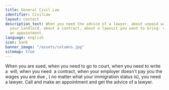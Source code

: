 ```yaml
---
title: General Civil Law
identifier: CivilLaw
layout: contact
description_text: When you need the advice of a lawyer- about unpaid wages, about
  your landlord, about a contract, about a lawsuit you want to bring- call and make
  an appointment.
language: english
icon: bank
banner_image: "/assets/columns.jpg"
sitemap: true
---
```


When you are sued, when you need to go to court, when you need to write a  will, when you need  a contract, when your employer doesn't pay you the wages you are due , ( no matter what your immigration status is), you need a lawyer. Call and make an appointment and get the advice of a lawyer.